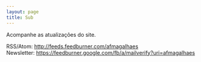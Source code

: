 ```yaml
---
layout: page
title: Sub
---
```


Acompanhe as atualizações do site.

RSS/Atom: <http://feeds.feedburner.com/afmagalhaes><br>
Newsletter: <https://feedburner.google.com/fb/a/mailverify?uri=afmagalhaes>